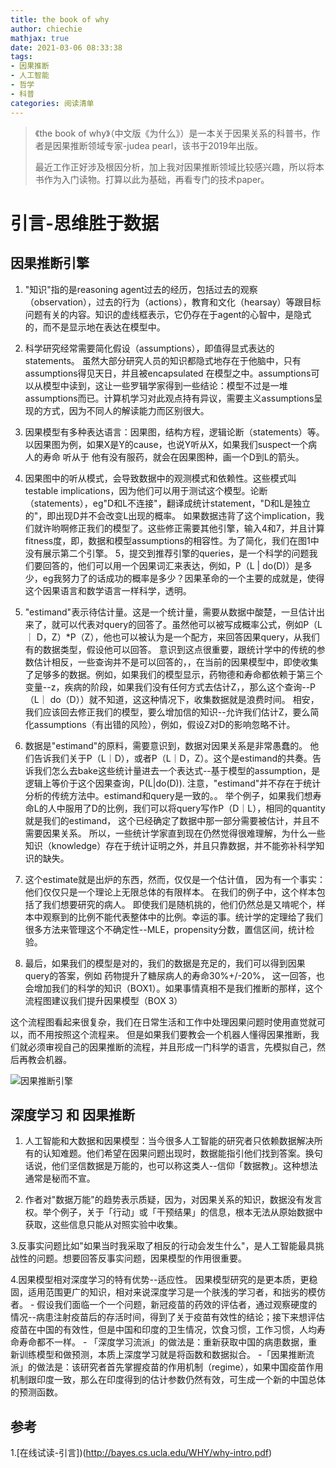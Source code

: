 ```yaml
---
title: the book of why
author: chiechie
mathjax: true
date: 2021-03-06 08:33:38
tags:
- 因果推断
- 人工智能
- 哲学
- 科普
categories: 阅读清单
---
```

> 《the book of why》（中文版《为什么》）是一本关于因果关系的科普书，作者是因果推断领域专家-judea pearl，该书于2019年出版。
>
> 最近工作正好涉及根因分析，加上我对因果推断领域比较感兴趣，所以将本书作为入门读物。打算以此为基础，再看专门的技术paper。

# 引言-思维胜于数据

## 因果推断引擎

1. "知识"指的是reasoning agent过去的经历，包括过去的观察（observation），过去的行为（actions），教育和文化（hearsay）等跟目标问题有关的内容。知识的虚线框表示，它仍存在于agent的心智中，是隐式的，而不是显示地在表达在模型中。
2. 科学研究经常需要简化假设（assumptions），即值得显式表达的statements。
   虽然大部分研究人员的知识都隐式地存在于他脑中，只有assumptions得见天日，并且被encapsulated 在模型之中。assumptions可以从模型中读到，这让一些罗辑学家得到一些结论：模型不过是一堆assumptions而已。计算机学习对此观点持有异议，需要主义assumptions呈现的方式，因为不同人的解读能力而区别很大。
3. 因果模型有多种表达语言：因果图，结构方程，逻辑论断（statements）等。以因果图为例，如果X是Y的cause，也说Y听从X，如果我们suspect一个病人的寿命 听从于 他有没有服药，就会在因果图种，画一个D到L的箭头。
4. 因果图中的听从模式，会导致数据中的观测模式和依赖性。这些模式叫testable implications，因为他们可以用于测试这个模型。论断（statements），eg"D和L不连接"，翻译成统计statement，"D和L是独立的"，即出现D并不会改变L出现的概率。
如果数据违背了这个implication，我们就许哟啊修正我们的模型了。这些修正需要其他引擎，输入4和7，并且计算fitness度，即，数据和模型assumptions的相容性。为了简化，我们在图1中没有展示第二个引擎。
5，提交到推荐引擎的queries，是一个科学的问题我们要回答的，他们可以用一个因果词汇来表达，例如，P（L | do(D)）是多少，eg我努力了的话成功的概率是多少？因果革命的一个主要的成就是，使得这个因果语言和数学语言一样科学，透明。
6. "estimand"表示待估计量。这是一个统计量，需要从数据中酸楚，一旦估计出来了，就可以代表对query的回答了。虽然他可以被写成概率公式，例如P（L｜ D，Z）*P（Z），他也可以被认为是一个配方，来回答因果query，从我们有的数据类型，假设他可以回答。
   意识到这点很重要，跟统计学中的传统的参数估计相反，一些查询并不是可以回答的，，在当前的因果模型中，即使收集了足够多的数据。例如，如果我们的模型显示，药物德和寿命都依赖于第三个变量--z，疾病的阶段，如果我们没有任何方式去估计Z，，那么这个查询--P（L｜ do（D））就不知道，这这种情况下，收集数据就是浪费时间。
   相安，我们应该回去修正我们的模型，要么增加信的知识--允许我们估计Z，要么简化assumptions（有出错的风险），例如，假设Z对D的影响忽略不计。
   
7. 数据是"estimand"的原料，需要意识到，数据对因果关系是非常愚蠢的。 他们告诉我们关于P（L｜D），或者P（L｜D，Z）。这个是estimand的共奏。告诉我们怎么去bake这些统计量进去一个表达式--基于模型的assumption，是逻辑上等价于这个因果查询，P(L|do(D)).
 注意，"estimand"并不存在于统计分析的传统方法中。estimand和query是一致的。。
   举个例子，如果我们想寿命L的人中服用了D的比例，我们可以将query写作P（D｜L），相同的quantity就是我们的estimand， 这个已经确定了数据中那一部分需要被估计，并且不需要因果关系。
所以，一些统计学家直到现在仍然觉得很难理解，为什么一些知识（knowledge）存在于统计证明之外，并且只靠数据，并不能弥补科学知识的缺失。
8. 这个estimate就是出炉的东西，然而，仅仅是一个估计值，
因为有一个事实：他们仅仅只是一个理论上无限总体的有限样本。
   在我们的例子中，这个样本包括了我们想要研究的病人。 即使我们是随机挑的，他们仍然总是又啃呢个，样本中观察到的比例不能代表整体中的比例。幸运的事。统计学的定理给了我们很多方法来管理这个不确定性--MLE，propensity分数，置信区间，统计检验。
   
9. 最后，如果我们的模型是对的，我们的数据是充足的，我们可以得到因果query的答案，例如 药物提升了糖尿病人的寿命30%+/-20%，
这一回答，也会增加我们的科学的知识（BOX1）。如果事情真相不是我们推断的那样，这个流程图建议我们提升因果模型（BOX 3）
   
这个流程图看起来很复杂，我们在日常生活和工作中处理因果问题时使用直觉就可以，而不用按照这个流程来。
但是如果我们要教会一个机器人懂得因果推断，我们就必须审视自己的因果推断的流程，并且形成一门科学的语言，先模拟自己，然后再教会机器。


   

   

![因果推断引擎](inference_engine.png)

## 深度学习 和 因果推断

1. 人工智能和大数据和因果模型：当今很多人工智能的研究者只依赖数据解决所有的认知难题。他们希望在因果问题出现时，数据能指引他们找到答案。换句话说，他们坚信数据是万能的，也可以称这类人--信仰「数据教」。这种想法通常是秘而不宣。
   
2. 作者对"数据万能"的趋势表示质疑，因为，对因果关系的知识，数据没有发言权。举个例子，关于「行动」或「干预结果」的信息，根本无法从原始数据中获取，这些信息只能从对照实验中收集。

3.反事实问题比如"如果当时我采取了相反的行动会发生什么"，是人工智能最具挑战性的问题。想要回答反事实问题，因果模型的作用很重要。

4.因果模型相对深度学习的特有优势--适应性。
因果模型研究的是更本质，更稳固，适用范围更广的知识，相对来说深度学习是一个肤浅的学习者，和拙劣的模仿者。
    - 假设我们面临一个一个问题，新冠疫苗的药效的评估者，通过观察硬度的情况--病患注射疫苗后的存活时间，得到了关于疫苗有效性的结论；接下来想评估疫苗在中国的有效性，但是中国和印度的卫生情况，饮食习惯，工作习惯，人均寿命寿命都不一样。
    - 「深度学习流派」的做法是：重新获取中国的病患数据，重新训练模型和做预测，本质上深度学习就是将函数和数据拟合。
    -「因果推断流派」的做法是：该研究者首先掌握疫苗的作用机制（regime），如果中国疫苗作用机制跟印度一致，那么在印度得到的估计参数仍然有效，可生成一个新的中国总体的预测函数。



## 参考
1.[在线试读-引言])(http://bayes.cs.ucla.edu/WHY/why-intro.pdf)
